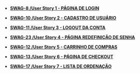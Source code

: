 - **[SWAG-8 /User Story 1 - PÁGINA DE LOGIN](https://brunoalves520.atlassian.net/browse/SWAG-8)**

- **[SWAG-10 /User Story 2 - CADASTRO DE USUÁRIO](https://brunoalves520.atlassian.net/browse/SWAG-10)**

- **[SWAG-11 /User Story 3 - LOGOUT DA CONTA](https://brunoalves520.atlassian.net/browse/SWAG-11)**

- **[SWAG-23 /User Story 4 - PÁGINA REDEFINIÇÃO DE SENHA](https://brunoalves520.atlassian.net/browse/SWAG-23)**

- **[SWAG-12 /User Story 5 - CARRINHO DE COMPRAS](https://brunoalves520.atlassian.net/browse/SWAG-12)**

- **[SWAG-13 /User Story 6 - PÁGINA DE CHECKOUT](https://brunoalves520.atlassian.net/browse/SWAG-13)**

- **[SWAG-17 /User Story 7 - LISTA DE ORDENAÇÃO](https://brunoalves520.atlassian.net/browse/SWAG-17)**
